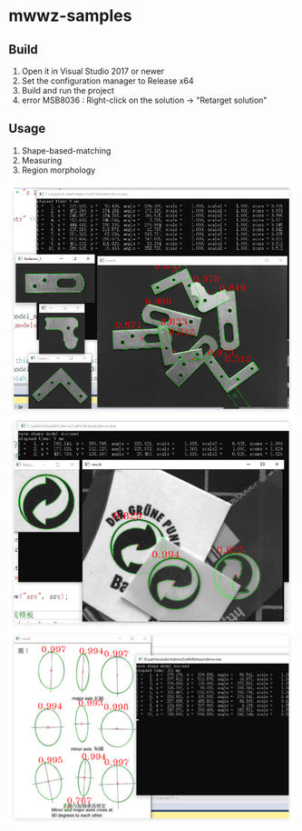 # mwwz-samples

## Build

1. Open it in Visual Studio 2017 or newer
2. Set the configuration manager to Release x64
3. Build and run the project
4. error MSB8036 : Right-click on the solution -> "Retarget solution"

## Usage

1. Shape-based-matching
2. Measuring
3. Region morphology

![alt text](QQ_1752478156450.png)
![alt text](QQ_1752478496172.png)
![alt text](QQ_1752478796564.png)

